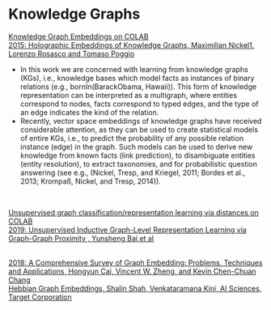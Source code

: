 # Knowledge Graphs

[Knowledge Graph Embeddings on COLAB](https://colab.research.google.com/github/HybridNLP2018/tutorial/blob/master/02_knowledge_graph_embeddings.ipynb)<br>
[2015: Holographic Embeddings of Knowledge Graphs, Maximilian Nickel1, Lorenzo Rosasco and Tomaso Poggio](https://arxiv.org/pdf/1510.04935.pdf)<br>
  - In this work we are concerned with learning from knowledge graphs (KGs), i.e., knowledge bases which model facts as instances
of binary relations (e.g., bornIn(BarackObama, Hawaii)). This form of knowledge representation can be interpreted as a multigraph, where entities correspond to nodes, facts
correspond to typed edges, and the type of an edge indicates the kind of the relation.
  - Recently, vector space embeddings of knowledge graphs have received considerable attention, as they can be used to create statistical models
of entire KGs, i.e., to predict the probability of any possible relation instance (edge) in the graph. Such models can be used to derive new knowledge from known facts (link
prediction), to disambiguate entities (entity resolution), to extract taxonomies, and for probabilistic question answering (see e.g., (Nickel, Tresp, and Kriegel, 2011; Bordes et
al., 2013; Krompaß, Nickel, and Tresp, 2014)).

[]()<br>

[Unsupervised graph classification/representation learning via distances on COLAB](https://colab.research.google.com/github/stellargraph/stellargraph/blob/v1.1.0/demos/embeddings/gcn-unsupervised-graph-embeddings.ipynb)<br>
[2019: Unsupervised Inductive Graph-Level Representation Learning via Graph-Graph Proximity  , Yunsheng Bai,et al](https://arxiv.org/pdf/1904.01098.pdf)<br>

[]()<br>
[2018: A Comprehensive Survey of Graph Embedding: Problems, Techniques and Applications, 
Hongyun Cai, Vincent W. Zheng, and Kevin Chen-Chuan Chang](https://arxiv.org/pdf/1709.07604.pdf)<br>
[Hebbian Graph Embeddings, Shalin Shah, Venkataramana Kini, AI Sciences, Target Corporation](https://arxiv.org/pdf/1908.08037.pdf)<br>
[]()<br>
[]()<br>
[]()<br>
[]()<br>
